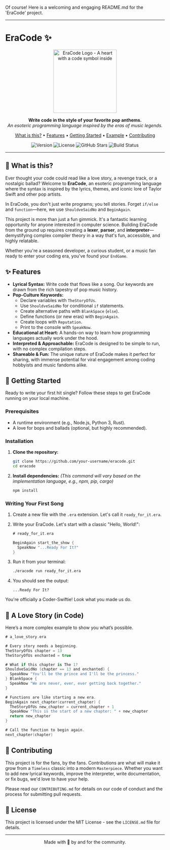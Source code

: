 Of course! Here is a welcoming and engaging README.md for the 'EraCode' project.

---

# EraCode ✨

<p align="center">
  <img src="https://raw.githubusercontent.com/user-attachments/assets/7b3b4f62-7e9b-4654-be8e-733c5e8c3b49" alt="EraCode Logo - A heart with a code symbol inside" width="200"/>
</p>

<p align="center">
  <strong>Write code in the style of your favorite pop anthems.</strong>
  <br />
  <em>An esoteric programming language inspired by the eras of music legends.</em>
</p>

<p align="center">
  <a href="#what-is-this">What is this?</a> •
  <a href="#features">Features</a> •
  <a href="#getting-started">Getting Started</a> •
  <a href="#a-love-story-in-code">Example</a> •
  <a href="#contributing">Contributing</a>
</p>

<p align="center">
  <!-- Badges for a real project -->
  <img src="https://img.shields.io/badge/version-1.0.0_(Fearless_Version)-blueviolet" alt="Version">
  <img src="https://img.shields.io/badge/license-MIT-pink" alt="License">
  <img src="https://img.shields.io/github/stars/your-username/eracode?style=social" alt="GitHub Stars">
  <img src="https://img.shields.io/badge/build-passing-brightgreen" alt="Build Status">
</p>

---

## 🎤 What is this?

Ever thought your code could read like a love story, a revenge track, or a nostalgic ballad? Welcome to **EraCode**, an esoteric programming language where the syntax is inspired by the lyrics, themes, and iconic lore of Taylor Swift and other pop artists.

In EraCode, you don't just write programs; you tell stories. Forget `if/else` and `function`—here, we use `ShouldveSaidNo` and `BeginAgain`.

This project is more than just a fun gimmick. It's a fantastic learning opportunity for anyone interested in computer science. Building EraCode from the ground up requires creating a **lexer**, **parser**, and **interpreter**—demystifying complex compiler theory in a way that's fun, accessible, and highly relatable.

Whether you're a seasoned developer, a curious student, or a music fan ready to enter your coding era, you've found your `EndGame`.

## ✨ Features

*   **Lyrical Syntax:** Write code that flows like a song. Our keywords are drawn from the rich tapestry of pop music history.
*   **Pop-Culture Keywords:**
    *   Declare variables with `TheStoryOfUs`.
    *   Use `ShouldveSaidNo` for conditional `if` statements.
    *   Create alternative paths with `BlankSpace` (`else`).
    *   Define functions (or new eras) with `BeginAgain`.
    *   Create loops with `Reputation`.
    *   Print to the console with `SpeakNow`.
*   **Educational at Heart:** A hands-on way to learn how programming languages actually work under the hood.
*   **Interpreted & Approachable:** EraCode is designed to be simple to run, with no complex compilation steps.
*   **Shareable & Fun:** The unique nature of EraCode makes it perfect for sharing, with immense potential for viral engagement among coding hobbyists and music fandoms alike.

## 🚀 Getting Started

Ready to write your first hit single? Follow these steps to get EraCode running on your local machine.

### Prerequisites

*   A runtime environment (e.g., Node.js, Python 3, Rust).
*   A love for bops and ballads (optional, but highly recommended).

### Installation

1.  **Clone the repository:**
    ```bash
    git clone https://github.com/your-username/eracode.git
    cd eracode
    ```

2.  **Install dependencies:**
    *(This command will vary based on the implementation language, e.g., npm, pip, cargo)*
    ```bash
    npm install
    ```

### Writing Your First Song

1.  Create a new file with the `.era` extension. Let's call it `ready_for_it.era`.

2.  Write your EraCode. Let's start with a classic "Hello, World!":

    ```swift
    # ready_for_it.era

    BeginAgain start_the_show {
      SpeakNow "...Ready For It?"
    }
    ```

3.  Run it from your terminal:

    ```bash
    ./eracode run ready_for_it.era
    ```

4.  You should see the output:
    ```
    ...Ready For It?
    ```

You're officially a Coder-Swiftie! Look what you made us do.

## 💖 A Love Story (in Code)

Here’s a more complex example to show you what’s possible.

```swift
# a_love_story.era

# Every story needs a beginning.
TheStoryOfUs chapter = 13
TheStoryOfUs enchanted = true

# What if this chapter is The 1?
ShouldveSaidNo (chapter == 13 and enchanted) {
  SpeakNow "You'll be the prince and I'll be the princess."
} BlankSpace {
  SpeakNow "We are never, ever, ever getting back together."
}

# Functions are like starting a new era.
BeginAgain next_chapter(current_chapter) {
  TheStoryOfUs new_chapter = current_chapter + 1
  SpeakNow "This is the start of a new chapter: " + new_chapter
  return new_chapter
}

# Call the function to begin again.
next_chapter(chapter)
```

## 🤝 Contributing

This project is for the fans, by the fans. Contributions are what will make it grow from a `Timeless` classic into a modern `Masterpiece`. Whether you want to add new lyrical keywords, improve the interpreter, write documentation, or fix bugs, we'd love to have your help.

Please read our `CONTRIBUTING.md` for details on our code of conduct and the process for submitting pull requests.

## 📜 License

This project is licensed under the MIT License - see the `LICENSE.md` file for details.

---

<p align="center">
Made with 💖 by and for the community.
</p>